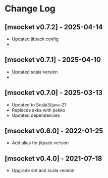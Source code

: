 # Change Log

## [msocket v0.7.2] - 2025-04-14
- Updated jitpack config
- 
## [msocket v0.7.1] - 2025-04-10
- Updated scala version
- 
## [msocket v0.7.0] - 2025-03-13
- Updated to Scala3/java-21
- Replaces akka with pekko
- Updated dependencies


## [msocket v0.6.0] - 2022-01-25
- Add alias for jitpack version


## [msocket v0.4.0] - 2021-07-18
- Upgrade sbt and scala version

